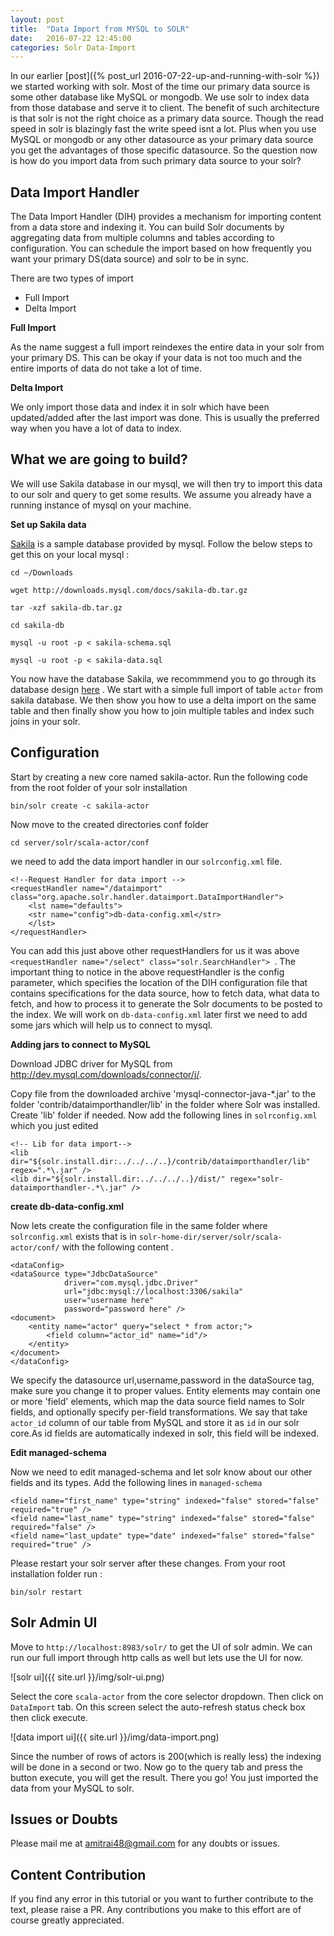 ```yaml
---
layout: post
title:  "Data Import from MYSQL to SOLR"
date:   2016-07-22 12:45:00
categories: Solr Data-Import
---
```


In our earlier [post]({% post_url 2016-07-22-up-and-running-with-solr %}) we started working with solr. Most of the time our primary data source is some other database like MySQL or mongodb. We use solr to index data from those database and serve it to client.<!--excerpt--> The benefit of such architecture is that solr is not the right choice as a primary data source. Though the read speed in solr is blazingly fast the write speed isnt a lot. Plus when you use MySQL or mongodb or any other datasource as your primary data source you get the advantages of those specific datasource. So the question now is how do you import data from such primary data source to your solr?

Data Import Handler
--

The Data Import Handler (DIH) provides a mechanism for importing content from a data store and indexing it. You can build Solr documents by aggregating data from multiple columns and tables according to configuration. You can schedule the import based on how frequently you want your primary DS(data source) and solr to be in sync.

There are two types of import

* Full Import
* Delta Import

**Full Import**

As the name suggest a full import reindexes the entire data in your solr from your primary DS. This can be okay if your data is not too much and the entire imports of data do not take a lot of time.

**Delta Import**

We only import those data and index it in solr which have been updated/added after the last import was done. This is usually the preferred way when you have a lot of data to index.

What we are going to build?
--

We will use Sakila database in our mysql, we will then try to import this data to our solr and query to get some results. We assume you already have a running instance of mysql on your machine.

**Set up Sakila data**

[Sakila](https://dev.mysql.com/doc/sakila/en/sakila-introduction.html) is a sample database provided by mysql. Follow the below steps to get this on your local mysql : 

    cd ~/Downloads

    wget http://downloads.mysql.com/docs/sakila-db.tar.gz

    tar -xzf sakila-db.tar.gz

    cd sakila-db

    mysql -u root -p < sakila-schema.sql

    mysql -u root -p < sakila-data.sql

You now have the database Sakila, we recommmend you to go through its database design [here](https://dev.mysql.com/doc/sakila/en/sakila-structure.html) . We start with a simple full import of table `actor` from sakila database. We then show you how to use a delta import on the same table and then finally show you how to join multiple tables and index such joins in your solr.

Configuration
--

Start by creating a new core named sakila-actor. Run the following code from the root folder of your solr installation

    bin/solr create -c sakila-actor

Now move to the created directories conf folder

    cd server/solr/scala-actor/conf

we need to add the data import handler in our `solrconfig.xml` file.

    <!--Request Handler for data import -->
    <requestHandler name="/dataimport" class="org.apache.solr.handler.dataimport.DataImportHandler">
        <lst name="defaults">
        <str name="config">db-data-config.xml</str>
        </lst>
    </requestHandler>

You can add this just above other requestHandlers for us it was above `<requestHandler name="/select" class="solr.SearchHandler">
`. The important thing to notice in the above requestHandler is the config parameter, which specifies the location of the DIH configuration file that contains specifications for the data source, how to fetch data, what data to fetch, and how to process it to generate the Solr documents to be posted to the index. We will work on `db-data-config.xml` later first we need to add some jars which will help us to connect to mysql.

**Adding jars to connect to MySQL**

Download JDBC driver for MySQL from http://dev.mysql.com/downloads/connector/j/.

Copy file from the downloaded archive 'mysql-connector-java-*.jar' to the folder 'contrib/dataimporthandler/lib' in the folder where Solr was installed. Create 'lib' folder if needed. Now add the following lines in `solrconfig.xml` which you just edited

    <!-- Lib for data import-->
    <lib dir="${solr.install.dir:../../../..}/contrib/dataimporthandler/lib" regex=".*\.jar" />
    <lib dir="${solr.install.dir:../../../..}/dist/" regex="solr-dataimporthandler-.*\.jar" />
    

**create db-data-config.xml**

Now lets create the configuration file in the same folder where `solrconfig.xml` exists that is in `solr-home-dir/server/solr/scala-actor/conf/` with the following content .

    <dataConfig>
    <dataSource type="JdbcDataSource"
                driver="com.mysql.jdbc.Driver"
                url="jdbc:mysql://localhost:3306/sakila"
                user="username here"
                password="password here" />
    <document>
        <entity name="actor" query="select * from actor;">
            <field column="actor_id" name="id"/>
        </entity>
    </document>
    </dataConfig>

We specify the datasource url,username,password in the dataSource tag, make sure you change it to proper values.
Entity elements may contain one or more 'field' elements, which map the data source field names to Solr fields, and optionally specify per-field transformations. We say that take `actor_id` column of our table from MySQL and store it as `id` in our solr core.As id fields are automatically indexed in solr, this field will be indexed.

**Edit managed-schema**

Now we need to edit managed-schema and let solr know about our other fields and its types. Add the following lines in `managed-schema` 

    <field name="first_name" type="string" indexed="false" stored="false" required="true" />
    <field name="last_name" type="string" indexed="false" stored="false" required="false" />
    <field name="last_update" type="date" indexed="false" stored="false" required="true" />


Please restart your solr server after these changes. From your root installation folder run :

    bin/solr restart

Solr Admin UI
--

Move to `http://localhost:8983/solr/` to get the UI of solr admin. We can run our full import through http calls as well but lets use the UI for now.

![solr ui]({{ site.url }}/img/solr-ui.png)

Select the core `scala-actor` from the core selector dropdown. Then click on `DataImport` tab. On this screen select the auto-refresh status check box then click execute.

![data import ui]({{ site.url }}/img/data-import.png)

Since the number of rows of actors is 200(which is really less) the indexing will be done in a second or two. Now go to the query tab and press the button execute, you will get the result.
There you go! You just imported the data from your MySQL to solr.

Issues or Doubts
--

Please mail me at [amitrai48@gmail.com](mailto:amitrai48@gmail.com) for any doubts or issues.

Content Contribution
--

If you find any error in this tutorial or you want to further contribute to the text, please raise a PR. Any contributions you make to this effort are of course greatly appreciated.
